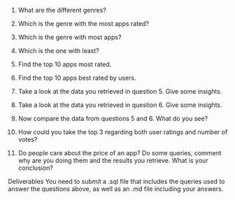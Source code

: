 1. What are the different genres?




2. Which is the genre with the most apps rated?




3. Which is the genre with most apps?




4. Which is the one with least?




5. Find the top 10 apps most rated.




6. Find the top 10 apps best rated by users.




7. Take a look at the data you retrieved in question 5. Give some insights.



8. Take a look at the data you retrieved in question 6. Give some insights.



9. Now compare the data from questions 5 and 6. What do you see?



10. How could you take the top 3 regarding both user ratings and number of votes?



11. Do people care about the price of an app? Do some queries, comment why are you doing them and the results you retrieve. What is your conclusion?




Deliverables
You need to submit a .sql file that includes the queries used to answer the questions above, as well as an .md file including your answers.
